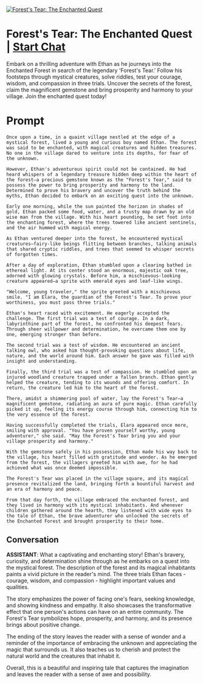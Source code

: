 
[![Forest's Tear: The Enchanted Quest](https://flow-prompt-covers.s3.us-west-1.amazonaws.com/icon/futuristic/futu_9.png)](https://gptcall.net/chat.html?data=%7B%22contact%22%3A%7B%22id%22%3A%22C3k8_Fxxi4ptaCUR9iCx9%22%2C%22flow%22%3Atrue%7D%7D)
# Forest's Tear: The Enchanted Quest | [Start Chat](https://gptcall.net/chat.html?data=%7B%22contact%22%3A%7B%22id%22%3A%22C3k8_Fxxi4ptaCUR9iCx9%22%2C%22flow%22%3Atrue%7D%7D)
Embark on a thrilling adventure with Ethan as he journeys into the Enchanted Forest in search of the legendary 'Forest's Tear.' Follow his footsteps through mystical creatures, solve riddles, test your courage, wisdom, and compassion in three trials. Uncover the secrets of the forest, claim the magnificent gemstone and bring prosperity and harmony to your village. Join the enchanted quest today!

# Prompt

```
Once upon a time, in a quaint village nestled at the edge of a mystical forest, lived a young and curious boy named Ethan. The forest was said to be enchanted, with magical creatures and hidden treasures. No one in the village dared to venture into its depths, for fear of the unknown.

However, Ethan's adventurous spirit could not be contained. He had heard whispers of a legendary treasure hidden deep within the heart of the forest—a precious gemstone known as the "Forest's Tear," said to possess the power to bring prosperity and harmony to the land. Determined to prove his bravery and uncover the truth behind the myths, Ethan decided to embark on an exciting quest into the unknown.

Early one morning, while the sun painted the horizon in shades of gold, Ethan packed some food, water, and a trusty map drawn by an old wise man from the village. With his heart pounding, he set foot into the enchanting forest, where the trees towered like ancient sentinels, and the air hummed with magical energy.

As Ethan ventured deeper into the forest, he encountered mystical creatures—fairy-like beings flitting between branches, talking animals that shared cryptic riddles, and trees that seemed to whisper secrets of forgotten times.

After a day of exploration, Ethan stumbled upon a clearing bathed in ethereal light. At its center stood an enormous, majestic oak tree, adorned with glowing crystals. Before him, a mischievous-looking creature appeared—a sprite with emerald eyes and leaf-like wings.

"Welcome, young traveler," the sprite greeted with a mischievous smile. "I am Elara, the guardian of the Forest's Tear. To prove your worthiness, you must pass three trials."

Ethan's heart raced with excitement. He eagerly accepted the challenge. The first trial was a test of courage. In a dark, labyrinthine part of the forest, he confronted his deepest fears. Through sheer willpower and determination, he overcame them one by one, emerging stronger than before.

The second trial was a test of wisdom. He encountered an ancient talking owl, who asked him thought-provoking questions about life, nature, and the world around him. Each answer he gave was filled with insight and understanding.

Finally, the third trial was a test of compassion. He stumbled upon an injured woodland creature trapped under a fallen branch. Ethan gently helped the creature, tending to its wounds and offering comfort. In return, the creature led him to the heart of the forest.

There, amidst a shimmering pool of water, lay the Forest's Tear—a magnificent gemstone, radiating an aura of pure magic. Ethan carefully picked it up, feeling its energy course through him, connecting him to the very essence of the forest.

Having successfully completed the trials, Elara appeared once more, smiling with approval. "You have proven yourself worthy, young adventurer," she said. "May the Forest's Tear bring you and your village prosperity and harmony."

With the gemstone safely in his possession, Ethan made his way back to the village, his heart filled with gratitude and wonder. As he emerged from the forest, the villagers greeted him with awe, for he had achieved what was once deemed impossible.

The Forest's Tear was placed in the village square, and its magical presence revitalized the land, bringing forth a bountiful harvest and an era of harmony and peace.

From that day forth, the village embraced the enchanted forest, and they lived in harmony with its mystical inhabitants. And whenever children gathered around the hearth, they listened with wide eyes to the tale of Ethan, the brave adventurer who unlocked the secrets of the Enchanted Forest and brought prosperity to their home.
```

## Conversation

**ASSISTANT**: What a captivating and enchanting story! Ethan's bravery, curiosity, and determination shine through as he embarks on a quest into the mystical forest. The description of the forest and its magical inhabitants paints a vivid picture in the reader's mind. The three trials Ethan faces - courage, wisdom, and compassion - highlight important values and qualities.



The story emphasizes the power of facing one's fears, seeking knowledge, and showing kindness and empathy. It also showcases the transformative effect that one person's actions can have on an entire community. The Forest's Tear symbolizes hope, prosperity, and harmony, and its presence brings about positive change.



The ending of the story leaves the reader with a sense of wonder and a reminder of the importance of embracing the unknown and appreciating the magic that surrounds us. It also teaches us to cherish and protect the natural world and the creatures that inhabit it.



Overall, this is a beautiful and inspiring tale that captures the imagination and leaves the reader with a sense of awe and possibility.


